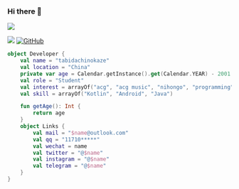 ### Hi there 👋
![](https://github-readme-stats.vercel.app/api?username=tabidachinokaze&theme=dark)
<!--
**tabidachinokaze/tabidachinokaze** is a ✨ _special_ ✨ repository because its `README.md` (this file) appears on your GitHub profile.

Here are some ideas to get you started:

- 🔭 I’m currently working on ...
- 🌱 I’m currently learning ...
- 👯 I’m looking to collaborate on ...
- 🤔 I’m looking for help with ...
- 💬 Ask me about ...
- 📫 How to reach me: ...
- 😄 Pronouns: ...
- ⚡ Fun fact: ...
-->
![](https://img.shields.io/badge/-Java-3e74a2?style=flat-square&logo=Java&logoColor=fff)
[![GitHub](https://img.shields.io/github/followers/tabidachinokaze.svg?lable=GitHub&style=social)](https://github.com/tabidachinokaze/)
```kotlin
object Developer {
    val name = "tabidachinokaze"
    val location = "China"
    private var age = Calendar.getInstance().get(Calendar.YEAR) - 2001
    val role = "Student"
    val interest = arrayOf("acg", "acg music", "nihongo", "programming", "Linux", "Minecraft", "Genshin")
    val skill = arrayOf("Kotlin", "Android", "Java")

    fun getAge(): Int {
        return age
    }
    object Links {
        val mail = "$name@outlook.com"
        val qq = "11710*****"
        val wechat = name
        val twitter = "@$name"
        val instagram = "@$name"
        val telegram = "@$name"
    }
}
```
